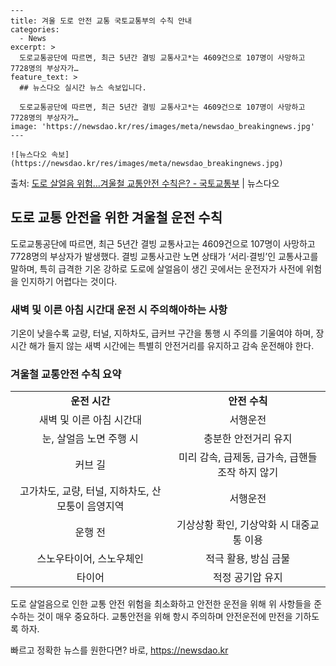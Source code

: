     ---
    title: 겨울 도로 안전 교통 국토교통부의 수칙 안내
    categories:
      - News
    excerpt: >
      도로교통공단에 따르면, 최근 5년간 결빙 교통사고*는 4609건으로 107명이 사망하고 7728명의 부상자가…
    feature_text: >
      ## 뉴스다오 실시간 뉴스 속보입니다.
    
      도로교통공단에 따르면, 최근 5년간 결빙 교통사고*는 4609건으로 107명이 사망하고 7728명의 부상자가…
    image: 'https://newsdao.kr/res/images/meta/newsdao_breakingnews.jpg'
    ---
    
    ![뉴스다오 속보](https://newsdao.kr/res/images/meta/newsdao_breakingnews.jpg)

<p>출처: <a href="https://newsdao.kr/2876" rel="dofollow">도로 살얼음 위험…겨울철 교통안전 수칙은? - 국토교통부</a> | 뉴스다오</p>

<h2 data-ke-size="size26">도로 교통 안전을 위한 겨울철 운전 수칙</h2>
<p data-ke-size="size16">도로교통공단에 따르면, 최근 5년간 결빙 교통사고는 4609건으로 107명이 사망하고 7728명의 부상자가 발생했다. 결빙 교통사고란 노면 상태가 ‘서리·결빙’인 교통사고를 말하며, 특히 급격한 기온 강하로 도로에 살얼음이 생긴 곳에서는 운전자가 사전에 위험을 인지하기 어렵다는 것이다.</p>

<h3>새벽 및 이른 아침 시간대 운전 시 주의해아하는 사항</h3>
<p data-ke-size="size16">기온이 낮을수록 교량, 터널, 지하차도, 급커브 구간을 통행 시 주의를 기울여야 하며, 장시간 해가 들지 않는 새벽 시간에는 특별히 안전거리를 유지하고 감속 운전해야 한다.</p>

<h3>겨울철 교통안전 수칙 요약</h3>
<table>
	<tr>
		<td style="text-align: center; height: 17px;"><b>운전 시간</b></td>
		<td style="text-align: center; height: 17px;"><b>안전 수칙</b></td>
	</tr>
	<tr>
		<td style="text-align: center; height: 17px;">새벽 및 이른 아침 시간대</td>
		<td style="text-align: center; height: 17px;">서행운전</td>
	</tr>
	<tr>
		<td style="text-align: center; height: 17px;">눈, 살얼음 노면 주행 시</td>
		<td style="text-align: center; height: 17px;">충분한 안전거리 유지</td>
	</tr>
	<tr>
		<td style="text-align: center; height: 17px;">커브 길</td>
		<td style="text-align: center; height: 17px;">미리 감속, 급제동, 급가속, 급핸들 조작 하지 않기</td>
	</tr>
	<tr>
		<td style="text-align: center; height: 17px;">고가차도, 교량, 터널, 지하차도, 산모퉁이 음영지역</td>
		<td style="text-align: center; height: 17px;">서행운전</td>
	</tr>
	<tr>
		<td style="text-align: center; height: 17px;">운행 전</td>
		<td style="text-align: center; height: 17px;">기상상황 확인, 기상악화 시 대중교통 이용</td>
	</tr>
	<tr>
		<td style="text-align: center; height: 17px;">스노우타이어, 스노우체인</td>
		<td style="text-align: center; height: 17px;">적극 활용, 방심 금물</td>
	</tr>
	<tr>
		<td style="text-align: center; height: 17px;">타이어</td>
		<td style="text-align: center; height: 17px;">적정 공기압 유지</td>
	</tr>
</table>

<p data-ke-size="size16">도로 살얼음으로 인한 교통 안전 위험을 최소화하고 안전한 운전을 위해 위 사항들을 준수하는 것이 매우 중요하다. 교통안전을 위해 항시 주의하며 안전운전에 만전을 기하도록 하자.</p> 

빠르고 정확한 뉴스를 원한다면? 바로, <a href="https://newsdao.kr" rel="dofollow">https://newsdao.kr</a>


    
